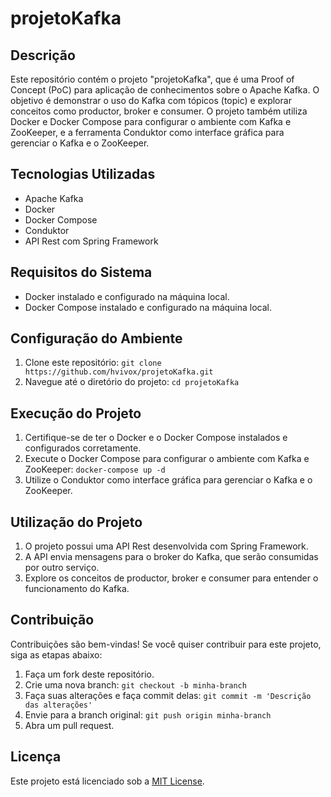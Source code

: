 # projetoKafka

## Descrição
Este repositório contém o projeto "projetoKafka", que é uma Proof of Concept (PoC) para aplicação de conhecimentos sobre o Apache Kafka. O objetivo é demonstrar o uso do Kafka com tópicos (topic) e explorar conceitos como productor, broker e consumer. O projeto também utiliza Docker e Docker Compose para configurar o ambiente com Kafka e ZooKeeper, e a ferramenta Conduktor como interface gráfica para gerenciar o Kafka e o ZooKeeper.

## Tecnologias Utilizadas
- Apache Kafka
- Docker
- Docker Compose
- Conduktor
- API Rest com Spring Framework

## Requisitos do Sistema
- Docker instalado e configurado na máquina local.
- Docker Compose instalado e configurado na máquina local.

## Configuração do Ambiente
1. Clone este repositório: `git clone https://github.com/hvivox/projetoKafka.git`
2. Navegue até o diretório do projeto: `cd projetoKafka`

## Execução do Projeto
1. Certifique-se de ter o Docker e o Docker Compose instalados e configurados corretamente.
2. Execute o Docker Compose para configurar o ambiente com Kafka e ZooKeeper: `docker-compose up -d`
3. Utilize o Conduktor como interface gráfica para gerenciar o Kafka e o ZooKeeper.

## Utilização do Projeto
1. O projeto possui uma API Rest desenvolvida com Spring Framework.
2. A API envia mensagens para o broker do Kafka, que serão consumidas por outro serviço.
3. Explore os conceitos de productor, broker e consumer para entender o funcionamento do Kafka.

## Contribuição
Contribuições são bem-vindas! Se você quiser contribuir para este projeto, siga as etapas abaixo:
1. Faça um fork deste repositório.
2. Crie uma nova branch: `git checkout -b minha-branch`
3. Faça suas alterações e faça commit delas: `git commit -m 'Descrição das alterações'`
4. Envie para a branch original: `git push origin minha-branch`
5. Abra um pull request.

## Licença
Este projeto está licenciado sob a [MIT License](https://opensource.org/licenses/MIT).